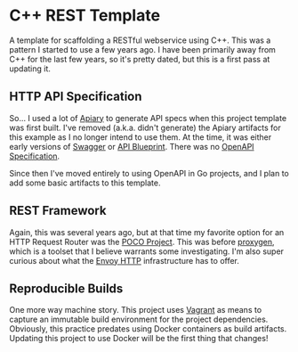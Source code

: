 # C++ REST Template
A template for scaffolding a RESTful webservice using C++.  This was a pattern I started to use a few years ago.  I have been primarily away from C++ for the last few years, so it's pretty dated, but this is a first pass at updating it.

## HTTP API Specification
So... I used a lot of [Apiary](http://apiary.io/) to generate API specs when this project template was first built.  I've removed (a.k.a. didn't generate) the Apiary artifacts for this example as I no longer intend to use them.  At the time, it was either early versions of [Swagger](https://swagger.io/) or [API Blueprint](https://apiblueprint.org/).  There was no [OpenAPI](https://www.openapis.org/) [Specification](https://github.com/OAI/OpenAPI-Specification).

Since then I've moved entirely to using OpenAPI in Go projects, and I plan to add some basic artifacts to this template. 

## REST Framework
Again, this was several years ago, but at that time my favorite option for an HTTP Request Router was the [POCO Project](https://pocoproject.org/).  This was before [proxygen](https://github.com/facebook/proxygen), which is a toolset that I believe warrants some investigating.  I'm also super curious about what the [Envoy HTTP](https://github.com/envoyproxy/envoy/tree/master/source/common/http) infrastructure has to offer.

## Reproducible Builds
One more way machine story.  This project uses [Vagrant](https://www.vagrantup.com/) as means to capture an immutable build environment for the project dependencies. Obviously, this practice predates using Docker containers as build artifacts.  Updating this project to use Docker will be the first thing that changes!
